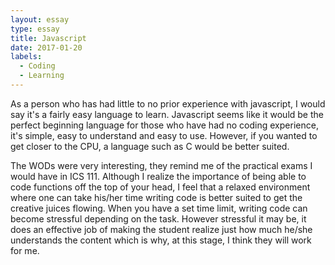 ```yaml
---
layout: essay
type: essay
title: Javascript
date: 2017-01-20
labels:
  - Coding
  - Learning
---
```

  
  As a person who has had little to no prior experience with javascript, I would say it's a fairly easy language to learn. Javascript seems like it would be the perfect beginning language for those who have had no coding experience, it's simple, easy to understand and easy to use. However, if you wanted to get closer to the CPU, a language such as C would be better suited.
  
  The WODs were very interesting, they remind me of the practical exams I would have in ICS 111. Although I realize the importance of being able to code functions off the top of your head, I feel that a relaxed environment where one can take his/her time writing code is better suited to get the creative juices flowing. When you have a set time limit, writing code can become stressful depending on the task. However stressful it may be, it does an effective job of making the student realize just how much he/she understands the content which is why, at this stage, I think they will work for me.
